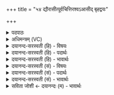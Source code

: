 +++
title = "५४ द्यौरासीत्पूर्वचित्तिरश्वऽआसीद् बृहद्वयः"

+++
<details><summary>पदपाठः</summary>

द्यौः। आ॒सी॒त्। पू॒र्वचि॑त्ति॒रिति॑ पू॒र्वऽचि॑त्तिः। अश्वः॑। आ॒सी॒त्। बृ॒हत्। वयः॑। अविः॑। आ॒सी॒त्। पि॒लि॒प्पि॒ला। रात्रिः॑। आ॒सी॒त्। पि॒श॒ङ्गि॒ला। ५४।
</details>

<details><summary>अधिमन्त्रम् (VC)</summary>

- समाधाता देवता
- प्रजापतिर्ऋषिः
- निचृदनुष्टुप्
- गान्धारः
</details>

<details><summary>दयानन्द-सरस्वती (हि) - विषयः</summary>

पूर्व मन्त्र के प्रश्नों के उत्तर अगले मन्त्र में कहते हैं ॥
</details>

<details><summary>दयानन्द-सरस्वती (हि) - पदार्थः</summary>

पदार्थान्वयभाषाः -  हे जिज्ञासु मनुष्य ! (द्यौः) बिजुली (पूर्वचित्तिः) पहिला संचय (आसीत्) है, (अश्वः) महतत्त्व (बृहत्) बड़ा (वयः) उत्पत्ति स्वरूप (आसीत्) है, (अविः) रक्षा करनेवाली प्रकृति (पिलिप्पिला) पिलपिली (आसीत्) है, (रात्रिः) रात्रि के समान वर्त्तमान प्रलय (पिशङ्गिला) सब अवयवों को निगलनेवाला (आसीत्) है, यह तू जान ॥५४ ॥
</details>

<details><summary>दयानन्द-सरस्वती (हि) - भावार्थः</summary>

भावार्थभाषाः -  हे मनुष्यो ! जो अतिसूक्ष्म विद्युत् है सो प्रथम परिणाम, महत्तत्वरूप द्वितीय परिणाम और प्रकृति सबका मूल कारण परिणाम से रहित है और प्रलय सब स्थूल जगत् का विनाशरूप है, यह जानना चाहिये ॥५४ ॥
</details>

<details><summary>दयानन्द-सरस्वती (सं) - विषयः</summary>

पूर्वप्रश्नानामुत्तराण्याह ॥
</details>

<details><summary>दयानन्द-सरस्वती (सं) - पदार्थः</summary>

पदार्थान्वयभाषाः -  हे जिज्ञासो ! द्यौः पूर्वचित्तिरासीद्, अश्वो बृहद्वय आसीद्, अविः पिलिप्पिलाऽऽसीद्, इति त्वं विजानीहि ॥५४ ॥
</details>

<details><summary>दयानन्द-सरस्वती (सं) - भावार्थः</summary>

भावार्थभाषाः -  हे मनुष्याः ! याऽतीवसूक्ष्मा विद्युत् सा प्रथमा परिणतिर्महदाख्यं द्वितीया परिणतिः, प्रकृतिर्मूलकारणपरिणतिः, प्रलयः सर्वस्थूलविनाशकोऽस्तीति विजानीत ॥५४ ॥
</details>

<details><summary>सविता जोशी ← दयानन्दः (म) - भावार्थः</summary>

भावार्थभाषाः -  हे माणसांनो ! जी (अनादीकाळापासून संचित) विद्युत अतिसूक्ष्म असते ती प्रथम परिणाम असून महत्तत्वरूप द्वितीय परिणाम आहे व प्रकृती ही सर्वांचे मूळ कारण असून परिणामरहित आहे व प्रलय हा सर्व जगाला नष्ट करणारा आहे हे जाणा.
</details>
